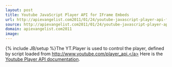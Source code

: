 ```yaml
---
layout: post
title: Youtube JavaScript Player API for IFrame Embeds
url: http://apievangelist.com2011/01/24/youtube-javascript-player-api-for-iframe-embeds/
source: http://apievangelist.com2011/01/24/youtube-javascript-player-api-for-iframe-embeds/
domain: apievangelist.com2011
image: 
---
```

{% include JB/setup %}The YT.Player is used to control the player, defined by script loaded from <a href="http://www.youtube.com/player_api" target="_blank">http://www.youtube.com/player_api.</a>
Here is the <a href="http://code.google.com/apis/youtube/iframe_api_reference.html" target="_blank">Youtube Player API documentation</a>.
